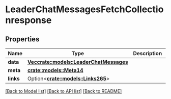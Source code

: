 # LeaderChatMessagesFetchCollectionresponse

## Properties

Name | Type | Description | Notes
------------ | ------------- | ------------- | -------------
**data** | [**Vec<crate::models::LeaderChatMessages>**](leaderChatMessages.md) |  | 
**meta** | [**crate::models::Meta14**](meta14.md) |  | 
**links** | Option<[**crate::models::Links265**](links265.md)> |  | [optional]

[[Back to Model list]](../README.md#documentation-for-models) [[Back to API list]](../README.md#documentation-for-api-endpoints) [[Back to README]](../README.md)


